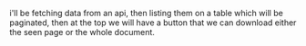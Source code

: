 ﻿i'll be fetching data from an api, then listing them on a table which will be paginated, then at the top we will have a button that we can download either the seen page or the whole document.
